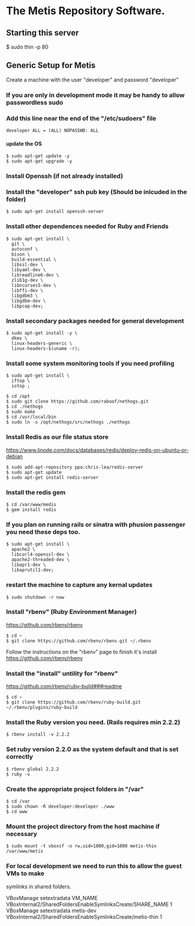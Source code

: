 # The Metis Repository Software.

## Starting this server

  $ sudo thin -p 80

## Generic Setup for Metis

Create a machine with the user "developer" and password "developer"

### If you are only in development mode it may be handy to allow passwordless sudo
### Add this line near the end of the "/etc/sudoers" file

  `developer ALL = (ALL) NOPASSWD: ALL`

#### update the OS
  
  ```
  $ sudo apt-get update -y
  $ sudo apt-get upgrade -y
  ```

### Install Openssh (if not already installed)
### Install the "developer" ssh pub key (Should be inlcuded in the folder)
  
  `$ sudo apt-get install openssh-server`

### Install other dependences needed for Ruby and Friends

  ```
  $ sudo apt-get install \
    git \
    autoconf \
    bison \
    build-essential \
    libssl-dev \
    libyaml-dev \
    libreadline6-dev \
    zlib1g-dev \
    libncurses5-dev \
    libffi-dev \
    libgdbm3 \
    libgdbm-dev \
    libpcap-dev;
  ```

### Install secondary packages needed for general development

  ```
  $ sudo apt-get install -y \
    dkms \
    linux-headers-generic \
    linux-headers-$(uname -r);
  ```

### Install some system monitoring tools if you need profiling

  ```
  $ sudo apt-get install \
    iftop \
    iotop ;

  $ cd /opt
  $ sudo git clone https://github.com/raboof/nethogs.git
  $ cd ./nethogs
  $ sudo make
  $ cd /usr/local/bin
  $ sudo ln -s /opt/nethogs/src/nethogs ./nethogs
  ```

### Install Redis as our file status store
  
  https://www.linode.com/docs/databases/redis/deploy-redis-on-ubuntu-or-debian

  ```
  $ sudo add-apt-repository ppa:chris-lea/redis-server
  $ sudo apt-get update
  $ sudo apt-get install redis-server
  ```

### Install the redis gem 

  ```
  $ cd /var/www/medis
  $ gem install redis
  ```

### If you plan on running rails or sinatra with phusion passenger you need these deps too.
  
  ```
  $ sudo apt-get install \
    apache2 \
    libcurl4-openssl-dev \
    apache2-threaded-dev \
    libapr1-dev \
    libaprutil1-dev;
  ```

### restart the machine to capture any kernal updates

  ```
  $ sudo shutdown -r now
  ```

### Install "rbenv" (Ruby Environment Manager)
  
  https://github.com/rbenv/rbenv
  
  ```
  $ cd ~
  $ git clone https://github.com/rbenv/rbenv.git ~/.rbenv
  ```

  Follow the instructions on the "rbenv" page to finish it's install
  https://github.com/rbenv/rbenv

### Install the "install" untility for "rbenv"
  https://github.com/rbenv/ruby-build###readme

  ```
  $ cd ~
  $ git clone https://github.com/rbenv/ruby-build.git ~/.rbenv/plugins/ruby-build 
  ```

### Install the Ruby version you need. (Rails requires min 2.2.2)

  `$ rbenv install -v 2.2.2`

### Set ruby version 2.2.0 as the system default and that is set correctly

  ```
  $ rbenv global 2.2.2
  $ ruby -v
  ```

### Create the appropriate project folders in "/var"

  ```
  $ cd /var
  $ sudo chown -R developer:developer ./www
  $ cd www
  ```

### Mount the project directory from the host machine if necessary

  `$ sudo mount -t vboxsf -o rw,uid=1000,gid=1000 metis-thin /var/www/metis`

### For local development we need to run this to allow the guest VMs to make
symlinks in shared folders.

 VBoxManage setextradata VM_NAME VBoxInternal2/SharedFoldersEnableSymlinksCreate/SHARE_NAME 1
 VBoxManage setextradata metis-dev VBoxInternal2/SharedFoldersEnableSymlinksCreate/metis-thin 1

